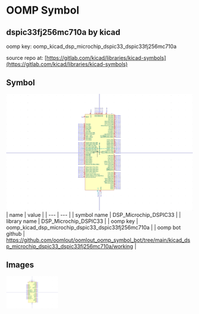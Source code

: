 # OOMP Symbol  
## dspic33fj256mc710a  by kicad  
  
oomp key: oomp_kicad_dsp_microchip_dspic33_dspic33fj256mc710a  
  
source repo at: [https://gitlab.com/kicad/libraries/kicad-symbols](https://gitlab.com/kicad/libraries/kicad-symbols)  
## Symbol  
  
[![working.png](working_600.png)](working.png)  
| name | value | 
| --- | --- | 
| symbol name | DSP_Microchip_DSPIC33 | 
| library name | DSP_Microchip_DSPIC33 | 
| oomp key | oomp_kicad_dsp_microchip_dspic33_dspic33fj256mc710a | 
| oomp bot github | https://github.com/oomlout/oomlout_oomp_symbol_bot/tree/main/kicad_dsp_microchip_dspic33_dspic33fj256mc710a/working | 
## Images  
  
[![working.png](working_140.png)](working.png)  
